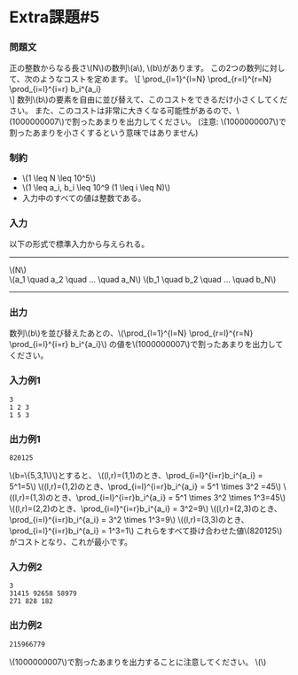 # Extra課題#5

### 問題文
正の整数からなる長さ\\(N\\)の数列\\(a\\), \\(b\\)があります。
この2つの数列に対して、次のようなコストを定めます。
\\[
 \prod_{l=1}^{l=N} \prod_{r=l}^{r=N} \prod_{i=l}^{i=r} b_i^{a_i}  
\\]
数列\\(b\\)の要素を自由に並び替えて、このコストをできるだけ小さくしてください。
また、このコストは非常に大きくなる可能性があるので、\\(1000000007\\)で割ったあまりを出力してください。
(注意: \\(1000000007\\)で割ったあまりを小さくするという意味ではありません)


### 制約
- \\(1 \leq N \leq 10^5\\)
- \\(1 \leq a_i, b_i \leq 10^9 (1 \leq i \leq N)\\)
- 入力中のすべての値は整数である。

### 入力
以下の形式で標準入力から与えられる。

---

\\(N\\)  
\\(a_1 \quad a_2 \quad ... \quad a_N\\)
\\(b_1 \quad b_2 \quad ... \quad b_N\\)

---


### 出力
数列\\(b\\)を並び替えたあとの、\\(\prod_{l=1}^{l=N} \prod_{r=l}^{r=N} \prod_{i=l}^{i=r} b_i^{a_i}\\) の値を\\(1000000007\\)で割ったあまりを出力してください。

### 入力例1
```
3
1 2 3
1 5 3
```

### 出力例1
```
820125
```

\\(b=\\{5,3,1\\}\\)とすると、
\\((l,r)=(1,1)のとき、\prod_{i=l}^{i=r}b_i^{a_i} = 5^1=5\\)
\\((l,r)=(1,2)のとき、\prod_{i=l}^{i=r}b_i^{a_i} = 5^1 \times 3^2 =45\\)
\\((l,r)=(1,3)のとき、\prod_{i=l}^{i=r}b_i^{a_i} = 5^1 \times 3^2 \times 1^3=45\\)
\\((l,r)=(2,2)のとき、\prod_{i=l}^{i=r}b_i^{a_i} = 3^2=9\\)
\\((l,r)=(2,3)のとき、\prod_{i=l}^{i=r}b_i^{a_i} = 3^2 \times 1^3=9\\)
\\((l,r)=(3,3)のとき、\prod_{i=l}^{i=r}b_i^{a_i} = 1^3=1\\)
これらをすべて掛け合わせた値\\(820125\\)がコストとなり、これが最小です。
### 入力例2
```
3
31415 92658 58979
271 828 182
```
### 出力例2
```
215966779
```

\\(1000000007\\)で割ったあまりを出力することに注意してください。
\\(\\)